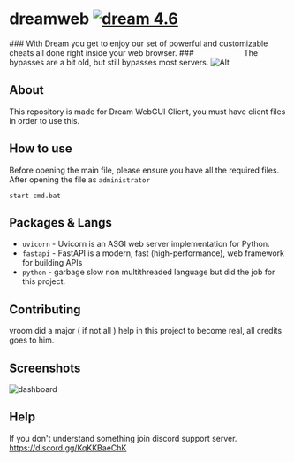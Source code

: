 # dreamweb [![dream 4.6](https://img.shields.io/badge/dream-4.6-blue)](https://dreamclient.xyz)
###‎ ‎With Dream you get to enjoy our set of powerful and customizable cheats all done right inside your web browser. 
###‎ ‎ ‎ ‎ ‎ ‎ ‎ ‎ ‎ ‎ ‎ ‎ ‎ ‎ ‎ ‎ ‎ ‎ ‎ ‎ ‎ ‎ ‎ ‎ ‎ ‎ ‎‎The bypasses are a bit old, but still bypasses most servers.
![Alt](https://repobeats.axiom.co/api/embed/d446bff85b1e114d82883b4c7367beb740663623.svg "Repobeats analytics image")

## About

This repository is made for Dream WebGUI Client, you must have client files in order to use this.

## How to use

Before opening the main file, please ensure you have all the required files.
After opening the file as `administrator`
```
start cmd.bat
```

## Packages & Langs

- `uvicorn` - Uvicorn is an ASGI web server implementation for Python.
- `fastapi` - FastAPI is a modern, fast (high-performance), web framework for building APIs
- `python` - garbage slow non multithreaded language but did the job for this project.

## Contributing

vroom did a major ( if not all ) help in this project to become real, all credits goes to him. 

## Screenshots 

![dashboard](https://github.com/Mvkbesteu/dreamweb/assets/53517019/2f6b7bc0-b053-4256-a42f-dad471026e93)






## Help

If you don't understand something join discord support server. https://discord.gg/KqKKBaeChK
